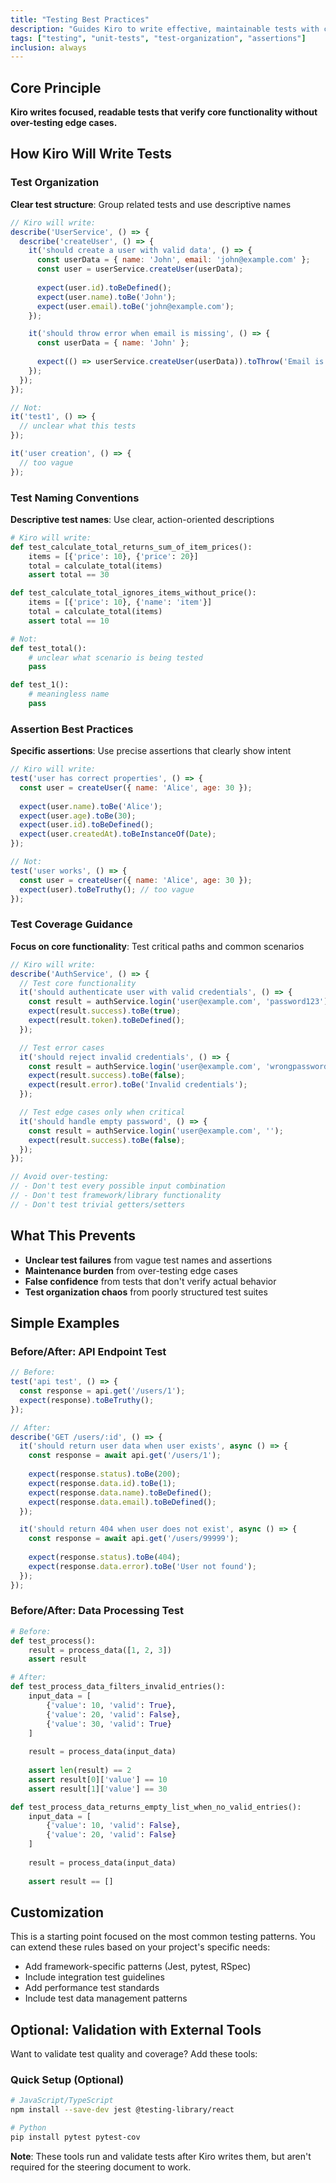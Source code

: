 ```yaml
---
title: "Testing Best Practices"
description: "Guides Kiro to write effective, maintainable tests with clear organization and meaningful assertions"
tags: ["testing", "unit-tests", "test-organization", "assertions"]
inclusion: always
---
```


## Core Principle

**Kiro writes focused, readable tests that verify core functionality without over-testing edge cases.**

## How Kiro Will Write Tests

### Test Organization

**Clear test structure**: Group related tests and use descriptive names

```javascript
// Kiro will write:
describe('UserService', () => {
  describe('createUser', () => {
    it('should create a user with valid data', () => {
      const userData = { name: 'John', email: 'john@example.com' };
      const user = userService.createUser(userData);
      
      expect(user.id).toBeDefined();
      expect(user.name).toBe('John');
      expect(user.email).toBe('john@example.com');
    });

    it('should throw error when email is missing', () => {
      const userData = { name: 'John' };
      
      expect(() => userService.createUser(userData)).toThrow('Email is required');
    });
  });
});

// Not:
it('test1', () => {
  // unclear what this tests
});

it('user creation', () => {
  // too vague
});
```

### Test Naming Conventions

**Descriptive test names**: Use clear, action-oriented descriptions

```python
# Kiro will write:
def test_calculate_total_returns_sum_of_item_prices():
    items = [{'price': 10}, {'price': 20}]
    total = calculate_total(items)
    assert total == 30

def test_calculate_total_ignores_items_without_price():
    items = [{'price': 10}, {'name': 'item'}]
    total = calculate_total(items)
    assert total == 10

# Not:
def test_total():
    # unclear what scenario is being tested
    pass

def test_1():
    # meaningless name
    pass
```

### Assertion Best Practices

**Specific assertions**: Use precise assertions that clearly show intent

```javascript
// Kiro will write:
test('user has correct properties', () => {
  const user = createUser({ name: 'Alice', age: 30 });
  
  expect(user.name).toBe('Alice');
  expect(user.age).toBe(30);
  expect(user.id).toBeDefined();
  expect(user.createdAt).toBeInstanceOf(Date);
});

// Not:
test('user works', () => {
  const user = createUser({ name: 'Alice', age: 30 });
  expect(user).toBeTruthy(); // too vague
});
```

### Test Coverage Guidance

**Focus on core functionality**: Test critical paths and common scenarios

```typescript
// Kiro will write:
describe('AuthService', () => {
  // Test core functionality
  it('should authenticate user with valid credentials', () => {
    const result = authService.login('user@example.com', 'password123');
    expect(result.success).toBe(true);
    expect(result.token).toBeDefined();
  });

  // Test error cases
  it('should reject invalid credentials', () => {
    const result = authService.login('user@example.com', 'wrongpassword');
    expect(result.success).toBe(false);
    expect(result.error).toBe('Invalid credentials');
  });

  // Test edge cases only when critical
  it('should handle empty password', () => {
    const result = authService.login('user@example.com', '');
    expect(result.success).toBe(false);
  });
});

// Avoid over-testing:
// - Don't test every possible input combination
// - Don't test framework/library functionality
// - Don't test trivial getters/setters
```

## What This Prevents

- **Unclear test failures** from vague test names and assertions
- **Maintenance burden** from over-testing edge cases
- **False confidence** from tests that don't verify actual behavior
- **Test organization chaos** from poorly structured test suites

## Simple Examples

### Before/After: API Endpoint Test

```javascript
// Before:
test('api test', () => {
  const response = api.get('/users/1');
  expect(response).toBeTruthy();
});

// After:
describe('GET /users/:id', () => {
  it('should return user data when user exists', async () => {
    const response = await api.get('/users/1');
    
    expect(response.status).toBe(200);
    expect(response.data.id).toBe(1);
    expect(response.data.name).toBeDefined();
    expect(response.data.email).toBeDefined();
  });

  it('should return 404 when user does not exist', async () => {
    const response = await api.get('/users/99999');
    
    expect(response.status).toBe(404);
    expect(response.data.error).toBe('User not found');
  });
});
```

### Before/After: Data Processing Test

```python
# Before:
def test_process():
    result = process_data([1, 2, 3])
    assert result

# After:
def test_process_data_filters_invalid_entries():
    input_data = [
        {'value': 10, 'valid': True},
        {'value': 20, 'valid': False},
        {'value': 30, 'valid': True}
    ]
    
    result = process_data(input_data)
    
    assert len(result) == 2
    assert result[0]['value'] == 10
    assert result[1]['value'] == 30

def test_process_data_returns_empty_list_when_no_valid_entries():
    input_data = [
        {'value': 10, 'valid': False},
        {'value': 20, 'valid': False}
    ]
    
    result = process_data(input_data)
    
    assert result == []
```

## Customization

This is a starting point focused on the most common testing patterns. You can extend these rules based on your project's specific needs:

- Add framework-specific patterns (Jest, pytest, RSpec)
- Include integration test guidelines
- Add performance test standards
- Include test data management patterns

## Optional: Validation with External Tools

Want to validate test quality and coverage? Add these tools:

### Quick Setup (Optional)

```bash
# JavaScript/TypeScript
npm install --save-dev jest @testing-library/react

# Python
pip install pytest pytest-cov
```

**Note**: These tools run and validate tests after Kiro writes them, but aren't required for the steering document to work.
